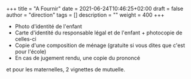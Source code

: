 +++
title       = "A Fournir"
date        = 2021-06-24T10:46:25+02:00
draft       = false
author      = "direction"
tags        = []
description = ""
weight      = 400
+++

* Photo d'identité de l'enfant
* Carte d'identité du responsable légal et de l'enfant + photocopie de celles-ci
* Copie d'une composition de ménage (gratuite si vous dites que c'est pour l'école)
* En cas de jugement rendu, une copie du prononcé

et pour les maternelles, 2 vignettes de mutuelle.
